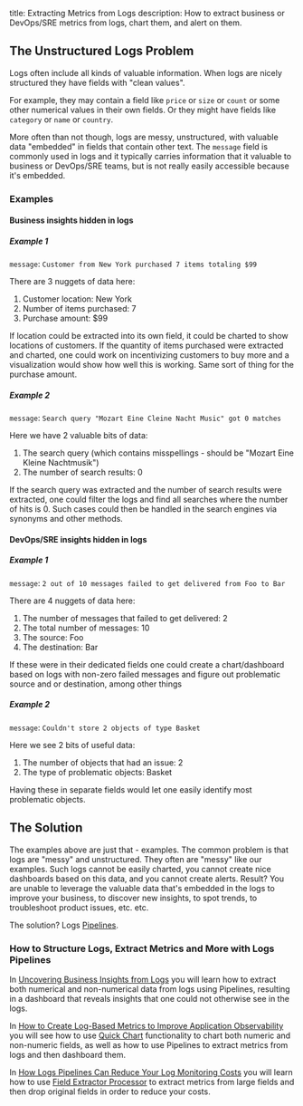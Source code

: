 title: Extracting Metrics from Logs
description: How to extract business or DevOps/SRE metrics from logs, chart them, and alert on them.


## The Unstructured Logs Problem

Logs often include all kinds of valuable information.  When logs are nicely structured they have fields with "clean values".  

For example, they may contain a field like `price` or `size` or `count` or some other numerical values in their own fields.
Or they might have fields like `category` or `name` or `country`.  

More often than not though, logs are messy, unstructured, with valuable data "embedded" in fields that contain other text.
The `message` field is commonly used in logs and it typically carries information that it valuable to business or DevOps/SRE teams, but is
not really easily accessible because it's embedded.

### Examples
#### Business insights hidden in logs

##### Example 1
`message`: `Customer from New York purchased 7 items totaling $99`

There are 3 nuggets of data here:

1. Customer location: New York
2. Number of items purchased: 7
3. Purchase amount: $99

If location could be extracted into its own field, it could be charted to show locations of customers.
If the quantity of items purchased were extracted and charted, one could work on incentivizing customers 
to buy more and a visualization would show how well this is working.
Same sort of thing for the purchase amount.

##### Example 2
`message`: `Search query "Mozart Eine Cleine Nacht Music" got 0 matches`

Here we have 2 valuable bits of data:

1. The search query (which contains misspellings - should be "Mozart Eine Kleine Nachtmusik")
2. The number of search results: 0

If the search query was extracted and the number of search results were extracted, one could filter the logs and find all searches where
the number of hits is 0.  Such cases could then be handled in the search engines via synonyms and other methods.

#### DevOps/SRE insights hidden in logs
##### Example 1
`message`: `2 out of 10 messages failed to get delivered from Foo to Bar`

There are 4 nuggets of data here:

1. The number of messages that failed to get delivered: 2
2. The total number of messages: 10
3. The source: Foo
4. The destination: Bar

If these were in their dedicated fields one could create a chart/dashboard based on logs with non-zero failed messages and figure out problematic source and or destination, among other things

##### Example 2
`message`: `Couldn't store 2 objects of type Basket`

Here we see 2 bits of useful data:

1. The number of objects that had an issue: 2
2. The type of problematic objects: Basket

Having these in separate fields would let one easily identify most problematic objects.


## The Solution

The examples above are just that - examples.  The common problem is that logs are "messy" and unstructured. They often are "messy" like our examples.  Such logs cannot be easily charted, you cannot create nice dashboards based on this data, and you cannot create alerts. Result? You are unable to leverage the valuable data that's embedded in the logs to improve your business, to discover new insights, to spot trends, to troubleshoot product issues, etc. etc.

The solution? Logs [Pipelines](/docs/logs/pipelines).

### How to Structure Logs, Extract Metrics and More with Logs Pipelines

In [Uncovering Business Insights from Logs](https://sematext.com/blog/uncovering-business-insights-from-logs/) you will learn how to extract both numerical and non-numerical data from logs using Pipelines, resulting in a dashboard that reveals insights that one could not otherwise see in the logs.

In [How to Create Log-Based Metrics to Improve Application Observability](https://sematext.com/blog/how-to-create-log-based-metrics/) you will see how to use [Quick Chart](/docs/logs/logs-table-quick-actions/#quick-chart) functionality to chart both numeric and non-numeric fields, as well as how to use Pipelines to extract metrics from logs and then dashboard them.

In [How Logs Pipelines Can Reduce Your Log Monitoring Costs](/docs/logs/reduce-costs-with-pipelines/#field-extractor-processor-extract-metrics) you will learn how to use [Field Extractor Processor](/docs/logs/field-extractor-processor) to extract metrics from large fields and then drop original fields in order to reduce your costs.
